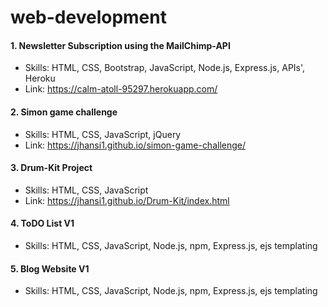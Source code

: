 # web-development

#### 1. Newsletter Subscription using the MailChimp-API 
  - Skills: HTML, CSS, Bootstrap, JavaScript, Node.js, Express.js, APIs', Heroku
  - Link: https://calm-atoll-95297.herokuapp.com/
#### 2. Simon game challenge
  - Skills: HTML, CSS, JavaScript, jQuery
  - Link: https://jhansi1.github.io/simon-game-challenge/
#### 3. Drum-Kit Project
  - Skills: HTML, CSS, JavaScript
  - Link: https://jhansi1.github.io/Drum-Kit/index.html
#### 4. ToDO List V1
  - Skills: HTML, CSS, JavaScript, Node.js, npm, Express.js, ejs templating
#### 5. Blog Website V1
  - Skills: HTML, CSS, JavaScript, Node.js, npm, Express.js, ejs templating
